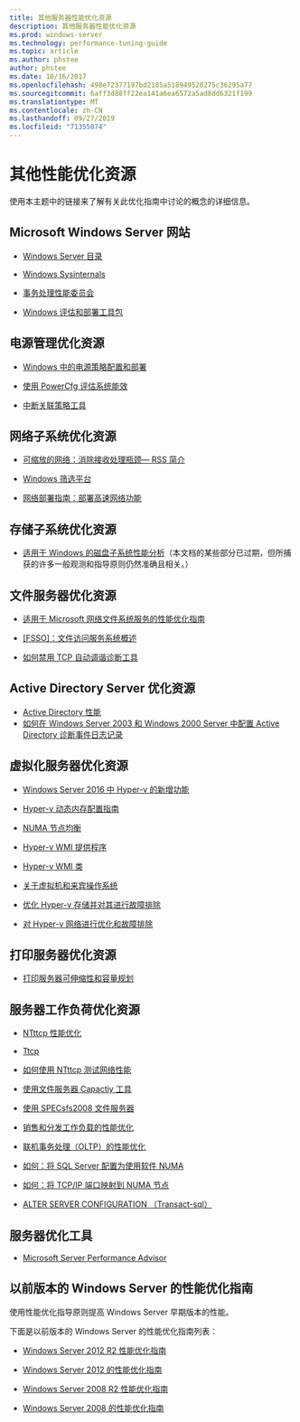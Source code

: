 ```yaml
---
title: 其他服务器性能优化资源
description: 其他服务器性能优化资源
ms.prod: windows-server
ms.technology: performance-tuning-guide
ms.topic: article
ms.author: phstee
author: phstee
ms.date: 10/16/2017
ms.openlocfilehash: 498e72377197bd2185a518949520275c36295a77
ms.sourcegitcommit: 6aff3d88ff22ea141a6ea6572a5ad8dd6321f199
ms.translationtype: MT
ms.contentlocale: zh-CN
ms.lasthandoff: 09/27/2019
ms.locfileid: "71355074"
---
```

# <a name="additional-performance-tuning-resources"></a>其他性能优化资源

使用本主题中的链接来了解有关此优化指南中讨论的概念的详细信息。

## <a name="microsoft-windows-server-websites"></a>Microsoft Windows Server 网站
-   [Windows Server 目录](http://www.windowsservercatalog.com/)

-   [Windows Sysinternals](https://technet.microsoft.com/sysinternals/default.aspx)

-   [事务处理性能委员会](http://www.tpc.org/)

-   [Windows 评估和部署工具包](https://developer.microsoft.com/en-us/windows/hardware/windows-assessment-deployment-kit)

## <a name="power-management-tuning-resources"></a>电源管理优化资源

-   [Windows 中的电源策略配置和部署](https://msdn.microsoft.com/library/windows/hardware/mt422910.aspx)

-   [使用 PowerCfg 评估系统能效](https://technet.microsoft.com/library/cc748940.aspx)

-   [中断关联策略工具](https://support.microsoft.com/en-us/kb/252867)

## <a name="networking-subsystem-tuning-resources"></a>网络子系统优化资源

-   [可缩放的网络：消除接收处理瓶颈— RSS 简介](https://download.microsoft.com/download/5/D/6/5D6EAF2B-7DDF-476B-93DC-7CF0072878E6/NDIS_RSS.doc)

-   [Windows 筛选平台](https://msdn.microsoft.com/windows/hardware/gg463267.aspx)

-   [网络部署指南：部署高速网络功能](https://technet.microsoft.com/library/gg162681.aspx)

## <a name="storage-subsystem-tuning-resources"></a>存储子系统优化资源

-   [适用于 Windows 的磁盘子系统性能分析](https://download.microsoft.com/download/e/b/a/eba1050f-a31d-436b-9281-92cdfeae4b45/subsys_perf.doc)（本文档的某些部分已过期，但所捕获的许多一般观测和指导原则仍然准确且相关。）

## <a name="file-server-tuning-resources"></a>文件服务器优化资源

-   [适用于 Microsoft 网络文件系统服务的性能优化指南](https://technet.microsoft.com/library/bb463205.aspx)

-   [\[FSSO\]：文件访问服务系统概述](https://download.microsoft.com/download/5/0/1/501ED102-E53F-4CE0-AA6B-B0F93629DDC6/Windows/%5bMS-FSSO%5d.pdf)

-   [如何禁用 TCP 自动调谐诊断工具](https://support.microsoft.com/kb/967475)

## <a name="active-directory-server-tuning-resources"></a>Active Directory Server 优化资源
-   [Active Directory 性能](https://msdn.microsoft.com/library/windows/hardware/dn567654(v=vs.85).aspx)
-   [如何在 Windows Server 2003 和 Windows 2000 Server 中配置 Active Directory 诊断事件日志记录](https://support.microsoft.com/kb/314980)

## <a name="virtualization-server-tuning-resources"></a>虚拟化服务器优化资源

-   [Windows Server 2016 中 Hyper-v 的新增功能](https://technet.microsoft.com/windows-server-docs/compute/hyper-v/what-s-new-in-hyper-v-on-windows)

-   [Hyper-v 动态内存配置指南](https://technet.microsoft.com/library/ff817651.aspx)

-   [NUMA 节点均衡](http://blogs.technet.com/b/winserverperformance/archive/2009/12/10/numa-node-balancing.aspx)

-   [Hyper-v WMI 提供程序](https://msdn2.microsoft.com/library/cc136992(VS.85).aspx)

-   [Hyper-v WMI 类](https://msdn.microsoft.com/library/cc136986(VS.85).aspx)

-   [关于虚拟机和来宾操作系统](https://technet.microsoft.com/library/cc794868(v=ws.10))

-   [优化 Hyper-v 存储并对其进行故障排除](http://blogs.msdn.com/b/microsoft_press/archive/2013/07/24/new-book-optimizing-and-troubleshooting-hyper-v-storage.aspx)

-   [对 Hyper-v 网络进行优化和故障排除](http://blogs.msdn.com/b/microsoft_press/archive/2013/07/12/rtm-d-today-optimizing-and-troubleshooting-hyper-v-networking.aspx)

## <a name="print-server-tuning-resources"></a>打印服务器优化资源

-   [打印服务器可伸缩性和容量规划](https://technet.microsoft.com/library/dn554243.aspx)

## <a name="server-workload-tuning-resources"></a>服务器工作负荷优化资源

-   [NTttcp 性能优化](https://msdn.microsoft.com/library/windows/hardware/dn567663(v=vs.85).aspx)

-   [Ttcp](http://en.wikipedia.org/wiki/Ttcp)

-   [如何使用 NTttcp 测试网络性能](https://msdn.microsoft.com/windows/hardware/gg463264.aspx)

-   [使用文件服务器 Capactiy 工具](https://msdn.microsoft.com/library/windows/hardware/dn567658(v=vs.85).aspx)

-   [使用 SPECsfs2008 文件服务器](https://msdn.microsoft.com/library/windows/hardware/dn567653(v=vs.85).aspx)

-   [销售和分发工作负载的性能优化](https://msdn.microsoft.com/library/windows/hardware/dn567646(v=vs.85).aspx)

-   [联机事务处理（OLTP）的性能优化](https://msdn.microsoft.com/library/windows/hardware/dn567642(v=vs.85).aspx)

-   [如何：将 SQL Server 配置为使用软件 NUMA](https://go.microsoft.com/fwlink/?LinkId=98292)

-   [如何：将 TCP/IP 端口映射到 NUMA 节点](https://go.microsoft.com/fwlink/?LinkId=98293)

-   [ALTER SERVER CONFIGURATION （Transact-sql）](https://msdn.microsoft.com/library/ee210585.aspx)


## <a name="server-tuning-tools"></a>服务器优化工具

-   [Microsoft Server Performance Advisor](https://msdn.microsoft.com/library/windows/hardware/dn481522(v=vs.85).aspx)

## <a name="performance-tuning-guidelines-for-previous-versions-of-windows-server"></a>以前版本的 Windows Server 的性能优化指南


使用性能优化指导原则提高 Windows Server 早期版本的性能。

下面是以前版本的 Windows Server 的性能优化指南列表：

-   [Windows Server 2012 R2 性能优化指南](https://www.microsoft.com/download/details.aspx?id=51960)

-   [Windows Server 2012 的性能优化指南](https://download.microsoft.com/download/0/0/B/00BE76AF-D340-4759-8ECD-C80BC53B6231/performance-tuning-guidelines-windows-server-2012.docx)

-   [Windows Server 2008 R2 性能优化指南](https://download.microsoft.com/download/6/B/2/6B2EBD3A-302E-4553-AC00-9885BBF31E21/Perf-tun-srv-R2.docx)

-   [Windows Server 2008 的性能优化指南](https://download.microsoft.com/download/9/c/5/9c5b2167-8017-4bae-9fde-d599bac8184a/Perf-tun-srv.docx)
